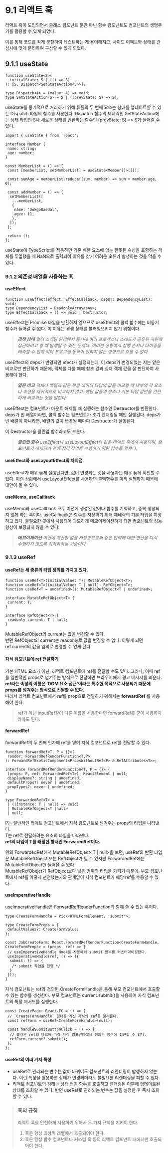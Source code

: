 # 9.1 리액트 훅
리액트 훅이 도입되면서 클래스 컴포넌트 뿐만 아닌 함수 컴포넌트도 컴포넌트의 생명주기를 활용할 수 있게 되었다.

 이를 통해 코드를 작게 분할하여 테스트하는 게 용이해지고, 사이드 이펙트와 상태를 관심사에 맞게 분리하여 구성할 수 있게 되었다.

## 9.1.1 useState

```tsx
function useState<S>(
  initialState: S | (() => S)
): [S, Dispatch<SetStateAction<S>>];

type Dispatch<A> = (value: A) => void;
type SetStateAction<S> = S | ((prevState: S) => S);
```

useState를 동기적으로 처리하기 위해 튜플의 두 번째 요소는 상태를 업데이트할 수 있는 Dispatch 타입의 함수를 사용한다.
Dispatch 함수의 제네릭인 SetStateAction에는 상태 타입인 S나 새로운 상태를 반환하는 함수인 (prevState: S) => S가 들어갈 수 있다.

```tsx
import { useState } from 'react';

interface Member {
 name: string;
 age: number;
}

const MemberList = () => {
 const [memberList, setMemberList] = useState<Member[]>([]);
 
 const sumAge = memberList.reduce((sum, member) => sum + member.age, 0);
 
 const addMember = () => {
  setMemberList([
   ...memberList,
   {
    name: 'DokgoBaedal',
    agee: 11,
   },
  ]);
 };
 
 return ();
};
```

useState에 TypeScript를 적용하면 기존 배열 요소에 없는 잘못된 속성을 포함하는 객체를 투입했을 때 NaN으로 출력되어 이유를 찾기 어려운 오류가 발생하는 것을 막을 수 있다.

### 9.1.2 의존성 배열을 사용하는 훅

#### useEffect

```tsx
function useEffect(effect: EffectCallback, deps?: DependencyList): void;
type DependencyList = ReadonlyArray<any>;
type EffectCallback = () => void | Destructor;
```

useEffect는 Promise 타입을 반환하지 않으므로 useEffect의 콜백 함수에는 비동기 함수가 들어갈 수 없다.
이 이유는 경쟁 상태를 불러일으키지 않기 위함이다.

>***경쟁 상태***
>*멀티 스레딩 환경에서 동시에 여러 프로세스나 스레드가 공유된 자원에 접근하려고 할 때 발생할 수 있는 문제다. 이러한 상황에서 실행 순서나 타이밍을 예측할 수 없게 되어 프로그램 동작이 원하지 않는 방향으로 흐를 수 있다.*

useEffect의 deps가 변경되면 efect가 실행되는데, 이 deps가 변경되었는 지는 얕은 비교로만 판단하기 때문에, 객체를 다룰 때에 참조 값과 실제 객체 값을 잘 판단하여 사용해야 한다.

>***얕은 비교***
>*객체나 배열과 같은 복합 데이터 타입의 값을 비교할 때 내부의 각 요소나 속성을 재귀적으로 비교하지 않고, 해당 값들의 참조나 기본 타입 값만을 간단하게 비교하는 것을 말한다.*

useEffect는 컴포넌트가 마운트 해제될 때 실행하는 함수인 Destructor를 반환한다.
deps가 빈 배열이라면, 콜백 함수는 컴포넌트가 초기 렌더링될 때만 실행된다.
deps가 빈 배열이 아니라면, 배열의 값이 변경될 때마다 Destructor가 실행된다.

이 Destructor을 클린업 함수라고도 부른다.

>***클린업 함수***
>*useEffect나 useLayoutEffect와 같은 리액트 훅에서 사용되며, 컴포넌트가 해제되기 전에 정리 작업을 수행하기 위한 함수를 말한다.*

#### useEffect와 useLayoutEffect의 차이점
useEffect가 매우 늦게 실행된다면, 값이 변경되는 것을 사용자는 매우 늦게 확인할 수 있다. 이런 상황에서 useLayoutEffect를 사용하면 콜백함수를 미리 실행하기 때문에 대안이 될 수 있다.

#### useMemo, useCallback

useMemo와 useCallback 모두 이전에 생성된 값이나 함수를 기억하고, 중복 생성되지 않게 하는 훅이다. 
useCallback은 함수를 저장하기 위해 제네릭의 기본 타입을 지정하고 있다.
불필요한 곳에서 사용되어 과도하게 메모이제이션하게 되면 컴포넌트의 성능 향상이 보장되지 않을 수 있다.

>***메모이제이션***
>*이전에 계산한 값을 저장함으로써 같은 입력에 대한 연산을 다시 수행하지 않도록 최적화하는 기술이다.*


### 9.1.3 useRef

#### useRef는 세 종류의 타입 정의를 가지고 있다.
```tsx
function useRef<T>(initialValue: T): MutableRefObject<T>;
function useRef<T>(initialValue: T | null): RefObject<T>;
function useRef<T = undefined>(): MutableRefObject<T | undefined>;

interface MutableRefObject<T> {
 current: T;
}

interface RefObject<T> {
 readonly current: T | null;
}
```

MutableRefObject의 current는 값을 변경할 수 있다.  
반면 RefObject의 current는 readonly로 값을 변경할 수 없다. 이렇게 되면 ref.current의 값을 임의로 변경할 수 없게 된다.

#### 자식 컴포넌트에 ref 전달하기
기본 HTML 요소가 아닌, 리액트 컴포넌트에 ref를 전달할 수도 있다. 그러나, 이때 ref를 일반적인 props로 넘겨주는 방식으로 전달하면 브라우저에서 경고 메시지를 띄운다.  
__ref라는 속성의 이름은 'DOM 요소 접근'이라는 특수한 목적으로 사용되기 때문에 props를 넘겨주는 방식으로 전달할 수 없다.__  
따라서 리액트 컴포넌트에서 ref를 prop으로 전달하기 위해서는 __forwardRef__ 를 사용해야 한다.
> ref가 아닌 inputRef같이 다른 이름을 사용한다면 forwardRef를 굳이 사용하지 않아도 된다.

#### forwardRef
forwardRef의 두 번째 인자에 ref를 넣어 자식 컴포넌트로 ref를 전달할 수 있다.

```tsx
function forwardRef<T, P = {}>(
 render: ForwardRefRenderFunction<T,P>
): ForwardRefExoticComponent<PropsWithoutRef<P> & RefAttributes<T>>;

interface ForwardRefRenderFunction<T, P = {}> {
 (props: P, ref: ForwardedRef<T>): ReactElement | null;
 displayName?: string | undefined;
 defaultProps?: never | undefined;
 propTypes?: never | undefined;
}

type ForwardedRef<T> =
 | ((instance: T | null) => void)
 | MutableRefObject<T |null>
 | null;
```
P는 일반적인 리액트 컴포넌트에서 자식 컴포넌트로 넘겨주는 props의 타입을 나타낸다.  
T는 ref로 전달하려는 요소의 타입을 나타낸다.  
__ref의 타입이 T를 래핑한 형태인 ForwaredRef<T>이다.__

위의 ForwardedRef에서 MutableRefObject<T | null>을 보면, useRef의 반환 타입은 MutableRefObejct<T> 또는 RefObject<T>가 될 수 있지만 ForwardedRef에는 MutableRefObject만 들어올 수 있다.  
MutableRefObejct가 RefObject보다 넓은 범위의 타입을 가지기 때문에, 부모 컴포넌트에서 ref를 어떻게 선언했는지와 관계없이 자식 컴포넌트가 해당 ref를 수용할 수 있다.

#### useImperativeHandle

useImperativeHandle은 ForwardRefRenderFunction과 함께 쓸 수 있는 훅이다.

```tsx
type CreateFormHandle = Pick<HTMLFormElement, 'submit'>;

type CreateFormProps = {
 defaultValues?: CreateFormValue;
};

const JobCreateForm: React.ForwardRefRenderFunction<CreateFormHandle, CreateFormProps> = (props, ref) => {
 // useImperativeHandle Hook을 사용해서 submit 함수를 커스터마이징한다.
 useImperativeHadle(ref, () => ({
  submit: () => {
   /* submit 작업을 진행 */
  }
 }));
}
```

자식 컴포넌트는 ref와 정의된 CreateFormHandle을 통해 부모 컴포넌트에서 호출할 수 있는 함수를 생성한다.
부모 컴포넌트는 current.submit()을 사용하여 자식 컴포넌트의 특정 메서드를 실행한다.

```tsx
const CreatePage: React.FC = () => {
 // `CreateFormHandle` 형태를 가진 자식의 ref를 불러온다.
 const refForm = useRef<CreateFormHandle>(null);

 const handleSubmitButtonClick = () => {
  // 불러온 ref의 타입에 따라 자식 컴포넌트에서 정의한 함수에 접근할 수 있다.
  refForm.current?.submit();
 };
};
```


#### useRef의 여러 가지 특성

- useRef로 관리되는 변수는 값이 바뀌어도 컴포넌트의 리렌더링이 발생하지 않는다. 이런 특성을 활용하면 상태가 변경되더라도 불필요한 리렌더링을 피할 수 있다.
- 리액트 컴포넌트의 상태는 상태 변경 함수를 호출하고 렌더링된 이후에 업데이트된 상태를 조회할 수 있다. 반면 useRef로 관리되는 변수는 값을 설정한 후 즉시 조회할 수 있다.

> ### 훅의 규칙
> 리액트 훅을 안전하게 사용하기 위해서 두 가지 규칙을 지켜야 한다.
> 1. 훅은 항상 최상위 레벨에서 호출되어야 한다.
> 2. 훅은 항상 함수 컴포넌트나 커스텀 훅 등의 리액트 컴포넌트 내에서만 호출되어야 한다.
